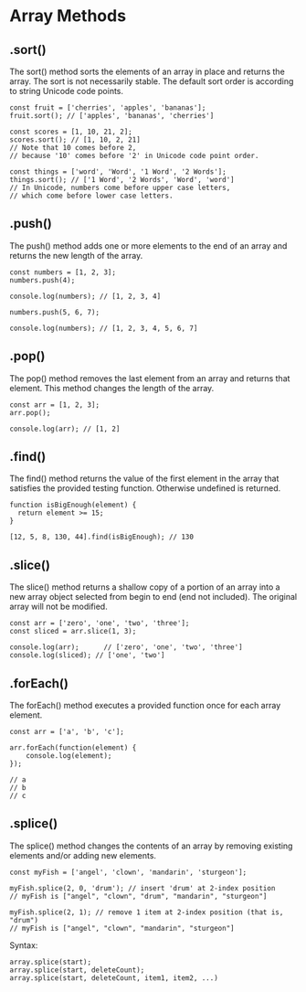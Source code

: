# Array Methods

## .sort()

The sort() method sorts the elements of an array in place and returns the array. The sort is not necessarily stable. The default sort order is according to string Unicode code points.

```
const fruit = ['cherries', 'apples', 'bananas'];
fruit.sort(); // ['apples', 'bananas', 'cherries']

const scores = [1, 10, 21, 2]; 
scores.sort(); // [1, 10, 2, 21]
// Note that 10 comes before 2,
// because '10' comes before '2' in Unicode code point order.

const things = ['word', 'Word', '1 Word', '2 Words'];
things.sort(); // ['1 Word', '2 Words', 'Word', 'word']
// In Unicode, numbers come before upper case letters,
// which come before lower case letters.
```

## .push()

The push() method adds one or more elements to the end of an array and returns the new length of the array.

```
const numbers = [1, 2, 3];
numbers.push(4);

console.log(numbers); // [1, 2, 3, 4]

numbers.push(5, 6, 7);

console.log(numbers); // [1, 2, 3, 4, 5, 6, 7]
```

## .pop()

The pop() method removes the last element from an array and returns that element. This method changes the length of the array.

```
const arr = [1, 2, 3];
arr.pop();

console.log(arr); // [1, 2]
```

## .find()

The find() method returns the value of the first element in the array that satisfies the provided testing function. Otherwise undefined is returned.

```
function isBigEnough(element) {
  return element >= 15;
}

[12, 5, 8, 130, 44].find(isBigEnough); // 130
```

## .slice()

The slice() method returns a shallow copy of a portion of an array into a new array object selected from begin to end (end not included). The original array will not be modified.

```
const arr = ['zero', 'one', 'two', 'three'];
const sliced = arr.slice(1, 3);

console.log(arr);      // ['zero', 'one', 'two', 'three']
console.log(sliced); // ['one', 'two']
```

## .forEach()

The forEach() method executes a provided function once for each array element.

```
const arr = ['a', 'b', 'c'];

arr.forEach(function(element) {
    console.log(element);
});

// a
// b
// c
```

## .splice()

The splice() method changes the contents of an array by removing existing elements and/or adding new elements.

```
const myFish = ['angel', 'clown', 'mandarin', 'sturgeon'];

myFish.splice(2, 0, 'drum'); // insert 'drum' at 2-index position
// myFish is ["angel", "clown", "drum", "mandarin", "sturgeon"]

myFish.splice(2, 1); // remove 1 item at 2-index position (that is, "drum")
// myFish is ["angel", "clown", "mandarin", "sturgeon"]
```
Syntax: 
```
array.splice(start);
array.splice(start, deleteCount);
array.splice(start, deleteCount, item1, item2, ...)
```

